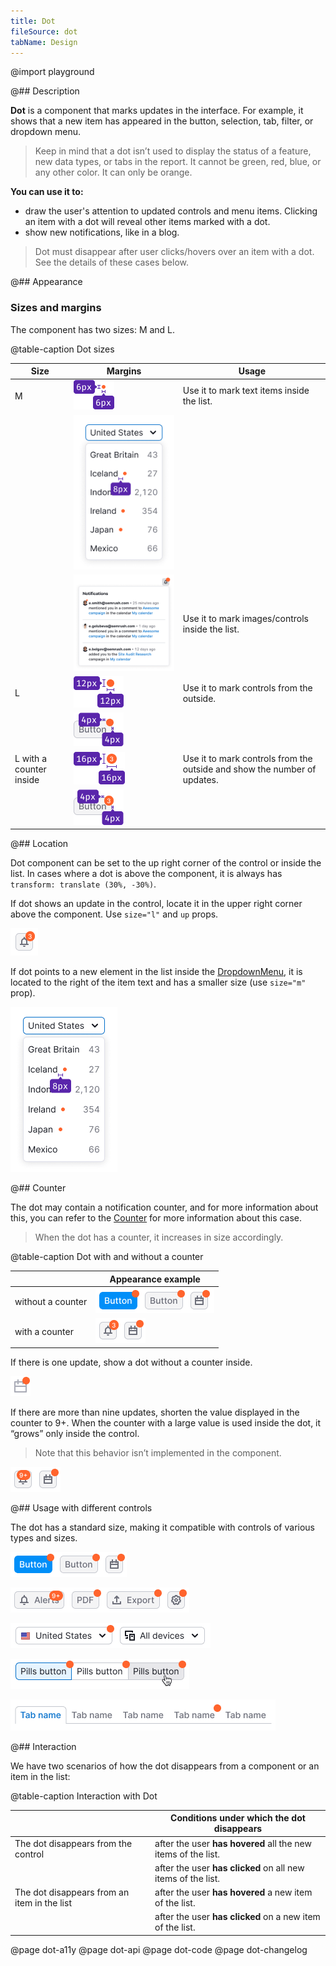 ```yaml
---
title: Dot
fileSource: dot
tabName: Design
---
```


@import playground

@## Description

**Dot** is a component that marks updates in the interface. For example, it shows that a new item has appeared in the button, selection, tab, filter, or dropdown menu.

> Keep in mind that a dot isn’t used to display the status of a feature, new data types, or tabs in the report. It cannot be green, red, blue, or any other color. It can only be orange.

**You can use it to:**

- draw the user's attention to updated controls and menu items. Clicking an item with a dot will reveal other items marked with a dot.
- show new notifications, like in a blog.

> Dot must disappear after user clicks/hovers over an item with a dot. See the details of these cases below.

@## Appearance

### Sizes and margins

The component has two sizes: M and L.

@table-caption Dot sizes

| Size                    | Margins | Usage         |
| ----------------------- | ---------- | ---------------------------------------------------- |
| M    | ![](static/dot-m.png)     | Use it to mark text items inside the list.               |
|      | ![](static/s-margins.png)      |     |
|      | ![](static/mc-notifications-yes.png) | Use it to mark images/controls inside the list.     |
| L    | ![](static/dot-l.png)                      | Use it to mark controls from the outside.           |
|      | ![](static/l-margins.png)  |                                                         |
| L with a counter inside | ![](static/dot-on.png)                    | Use it to mark controls from the outside and show the number of updates. |
|      | ![](static/xl-margins.png)        |                                                                             |

@## Location

Dot component can be set to the up right corner of the control or inside the list. In cases where a dot is above the component, it is always has `transform: translate (30%, -30%)`.

If dot shows an update in the control, locate it in the upper right corner above the component. Use `size="l"` and `up` props.

![](static/bg.png)

If dot points to a new element in the list inside the [DropdownMenu](/components/dropdown-menu/), it is located to the right of the item text and has a smaller size (use `size="m"` prop).

![](static/s-margins.png)

@## Counter

The dot may contain a notification counter, and for more information about this, you can refer to the [Counter](/components/counter) for more information about this case.

> When the dot has a counter, it increases in size accordingly.

@table-caption Dot with and without a counter

|                   | Appearance example                        |
| ----------------- | ----------------------------------------- |
| without a counter | ![](static/button.png) |
| with a counter    | ![](static/counter.png)   |

If there is one update, show a dot without a counter inside.

![](static/icon.png)

If there are more than nine updates, shorten the value displayed in the counter to 9+. When the counter with a large value is used inside the dot, it “grows” only inside the control.

> Note that this behavior isn’t implemented in the component.

![](static/counter-2.png)

@## Usage with different controls

The dot has a standard size, making it compatible with controls of various types and sizes.

![](static/buttons.png)

![](static/buttons-2.png)

![](static/select-2.png)

![](static/pills.png)

![](static/tabs.png)

@## Interaction

We have two scenarios of how the dot disappears from a component or an item in the list:

@table-caption Interaction with Dot

|                                             | Conditions under which the dot disappears                     |
| ------------------------------------------- | ------------------------------------------------------------- |
| The dot disappears from the control         | after the user **has hovered** all the new items of the list. |
|                                             | after the user **has clicked** on all new items of the list.  |
| The dot disappears from an item in the list | after the user **has hovered** a new item of the list.        |
|                                             | after the user **has clicked** on a new item of the list.     |

@page dot-a11y
@page dot-api
@page dot-code
@page dot-changelog
